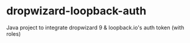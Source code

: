 # dropwizard-loopback-auth
Java project to integrate dropwizard 9 &amp; loopback.io's auth token (with roles)

